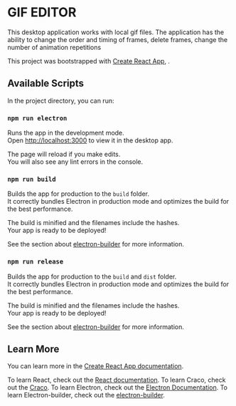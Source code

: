 # GIF EDITOR

This desktop application works with local gif files. The application has the ability to change the order and timing of frames, delete frames, change the number of animation repetitions


This project was bootstrapped with [Create React App](https://github.com/facebook/create-react-app), .

## Available Scripts

In the project directory, you can run:

### `npm run electron`

Runs the app in the development mode.\
Open [http://localhost:3000](http://localhost:3000) to view it in the desktop app.

The page will reload if you make edits.\
You will also see any lint errors in the console.

### `npm run build`

Builds the app for production to the `build` folder.\
It correctly bundles Electron in production mode and optimizes the build for the best performance.

The build is minified and the filenames include the hashes.\
Your app is ready to be deployed!

See the section about [electron-builder](https://www.electron.build/) for more information.

### `npm run release`

Builds the app for production to the `build` and `dist` folder.\
It correctly bundles Electron in production mode and optimizes the build for the best performance.

The build is minified and the filenames include the hashes.\
Your app is ready to be deployed!

See the section about [electron-builder](https://www.electron.build/) for more information.

## Learn More

You can learn more in the [Create React App documentation](https://facebook.github.io/create-react-app/docs/getting-started).

To learn React, check out the [React documentation](https://reactjs.org/).
To learn Craco, check out the [Craco](https://github.com/gsoft-inc/craco).
To learn Electron, check out the [Electron Documentation](https://www.electronjs.org/docs).
To learn Electron-builder, check out the [electron-builder](https://www.electron.build/).

